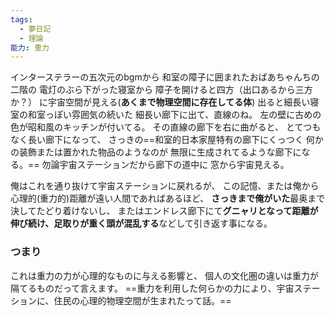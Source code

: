 ```yaml
---
tags:
  - 夢日記
  - 理論
能力: 重力
---
```

インターステラーの五次元のbgmから
和室の障子に囲まれたおばあちゃんちの二階の
電灯のぶら下がった寝室から
障子を開けると四方（出口あるから三方か？）
に宇宙空間が見える(**あくまで物理空間に存在してる体**)
出ると細長い寝室の和室っぽい雰囲気の続いた
細長い廊下に出て、直線のね。
左の壁に古めの色が昭和風のキッチンが付いてる。
その直線の廊下を右に曲がると、
とてつもなく長い廊下になって、
さっきの==和室的日本家屋特有の廊下にくっつく
何かの装飾または置かれた物品のようなのが
無限に生成されてるような廊下になる。==
勿論宇宙ステーションだから廊下の道中に
窓から宇宙見える。

俺はこれを通り抜けて宇宙ステーションに戻れるが、
この記憶、または俺から心理的(重力的)距離が遠い人間であればあるほど、
**さっきまで俺がいた**最奥まで決してたどり着けないし、
またはエンドレス廊下にて**グニャリとなって距離が伸び続け、足取りが重く頭が混乱する**などして引き返す事になる。

### つまり
これは重力の力が心理的なものに与える影響と、
個人の文化圏の違いは重力が隔てるものだって言えます。
==重力を利用した何らかの力により、宇宙ステーションに、住民の心理的物理空間が生まれたって話。==